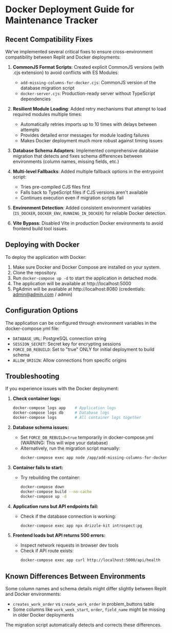 # Docker Deployment Guide for Maintenance Tracker

## Recent Compatibility Fixes

We've implemented several critical fixes to ensure cross-environment compatibility between Replit and Docker deployments:

1. **CommonJS Format Scripts**: Created explicit CommonJS versions (with .cjs extension) to avoid conflicts with ES Modules:
   - `add-missing-columns-for-docker.cjs`: CommonJS version of the database migration script
   - `docker-server.cjs`: Production-ready server without TypeScript dependencies

2. **Resilient Module Loading**: Added retry mechanisms that attempt to load required modules multiple times:
   - Automatically retries imports up to 10 times with delays between attempts
   - Provides detailed error messages for module loading failures
   - Makes Docker deployment much more robust against timing issues

3. **Database Schema Adapters**: Implemented comprehensive database migration that detects and fixes schema differences between environments (column names, missing fields, etc.)

4. **Multi-level Fallbacks**: Added multiple fallback options in the entrypoint script:
   - Tries pre-compiled CJS files first
   - Falls back to TypeScript files if CJS versions aren't available
   - Continues execution even if migration scripts fail

5. **Environment Detection**: Added consistent environment variables (`IS_DOCKER`, `DOCKER_ENV`, `RUNNING_IN_DOCKER`) for reliable Docker detection.

6. **Vite Bypass**: Disabled Vite in production Docker environments to avoid frontend build tool issues.

## Deploying with Docker

To deploy the application with Docker:

1. Make sure Docker and Docker Compose are installed on your system.
2. Clone the repository.
3. Run `docker-compose up -d` to start the application in detached mode.
4. The application will be available at http://localhost:5000
5. PgAdmin will be available at http://localhost:8080 (credentials: admin@admin.com / admin)

## Configuration Options

The application can be configured through environment variables in the docker-compose.yml file:

- `DATABASE_URL`: PostgreSQL connection string
- `SESSION_SECRET`: Secret key for encrypting sessions
- `FORCE_DB_REBUILD`: Set to "true" ONLY for initial deployment to build schema
- `ALLOW_ORIGIN`: Allow connections from specific origins

## Troubleshooting

If you experience issues with the Docker deployment:

1. **Check container logs:**
   ```bash
   docker-compose logs app    # Application logs
   docker-compose logs db     # Database logs
   docker-compose logs        # All container logs together
   ```

2. **Database schema issues:**
   - Set `FORCE_DB_REBUILD=true` temporarily in docker-compose.yml (WARNING: This will wipe your database)
   - Alternatively, run the migration script manually:
     ```bash
     docker-compose exec app node /app/add-missing-columns-for-docker.cjs
     ```

3. **Container fails to start:**
   - Try rebuilding the container:
     ```bash
     docker-compose down
     docker-compose build --no-cache
     docker-compose up -d
     ```

4. **Application runs but API endpoints fail:**
   - Check if the database connection is working:
     ```bash
     docker-compose exec app npx drizzle-kit introspect:pg
     ```
   
5. **Frontend loads but API returns 500 errors:**
   - Inspect network requests in browser dev tools
   - Check if API route exists:
     ```bash 
     docker-compose exec app curl http://localhost:5000/api/health
     ```

## Known Differences Between Environments

Some column names and schema details might differ slightly between Replit and Docker environments:

- `creates_work_order` vs `create_work_order` in problem_buttons table
- Some columns like `work_week_start`, `order`, `field_name` might be missing in older Docker deployments

The migration script automatically detects and corrects these differences.